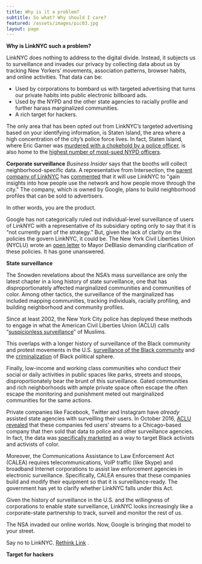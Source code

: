 ```yaml
---
title: Why is it a problem?
subtitle: So what? Why should I care? 
featured: /assets/images/pic03.jpg
layout: page
---
```


**Why is LinkNYC such a problem?**

LinkNYC does nothing to address to the digital divide. Instead, it subjects us to surveillance and invades our privacy by collecting data about us by tracking New Yorkers’ movements, association patterns, browser habits, and online activities. That data can be:

* Used by corporations to bombard us with targeted advertising that turns our private habits into public electronic billboard ads.
* Used by the NYPD and the other state agencies to racially profile and further harass marginalized communities.
* A rich target for hackers.


The only area that has been opted out from LinkNYC’s targeted advertising based on your identifying information, is Staten Island, the area where a high concentration of the city’s police force lives. In fact, Staten Island, where Eric Garner was [murdered with a chokehold by a police officer](http://www.rollingstone.com/politics/news/black-lives-matter-11-racist-police-killings-with-no-justice-served-20141204), is also home to the [highest number of most-sued NYPD officers](http://www.nydailynews.com/new-york/staten-island-highest-number-most-sued-nypd-officers-article-1.1882160).

**Corporate surveillance**
*Business Insider* says that the booths will collect neighborhood-specific data. A representative from Intersection, the [parent company of LinkNYC](/pages/Who-owns-link) has [commented](http://www.businessinsider.com/inside-linknycs-free-public-gigabit-wifi-plan-2016-2) that it will use LinkNYC to "gain insights into how people use the network and how people move through the city." The company, which is owned by Google, plans to build neighborhood profiles that can be sold to advertisers. 

In other words, you are the product. 

Google has not categorically ruled out individual-level surveillance of users of LinkNYC with a representative of its subsidiary opting only to say that it is “not currently part of the strategy." But, given the lack of clarity on the policies the govern LinkNYC, it could be. The New York Civil Liberties Union (NYCLU) wrote an [open letter](http://www.nyclu.org/files/releases/city%20wifi%20letter.pdf) to Mayor DeBlasio demanding clarification of these policies. It has gone unanswered.

**State surveillance**

The Snowden revelations about the NSA’s mass surveillance are only the latest chapter in a long history of state surveillance, one that has disproportionately affected marginalized communities and communities of color. Among other tactics, the surveillance of the marginalized has included mapping communities, tracking individuals, racially profiling, and building neighborhood and community profiles. 

Since at least 2002, the New York City police has deployed these methods to engage in what the American Civil Liberties Union (ACLU) calls “[suspicionless surveillance](https://www.aclu.org/other/factsheet-nypd-muslim-surveillance-program)” of Muslims. 

This overlaps with a longer history of surveillance of the Black community and protest movements in the U.S. [surveillance of the Black community](https://www.eff.org/deeplinks/2014/02/history-surveillance-and-black-community) and the [criminalization](https://policy.m4bl.org/political-power/) of Black political sphere. 

Finally, low-income and working class communities who conduct their social or daily activities in public spaces like parks, streets and stoops, disproportionately bear the brunt of this surveillance. Gated communities and rich neighborhoods with ample private space often escape the often escape the monitoring and punishment meted out marginalized communities for the same actions.

Private companies like Facebook, Twitter and Instagram have _already_ assisted state agencies with surveilling their users. In October 2016, [ACLU revealed](http://arstechnica.com/tech-policy/2016/10/aclu-exposes-facebook-twitter-for-selling-surveillance-company-user-data/) that these companies fed users’ streams to a Chicago-based company that then sold that data to police and other surveillance agencies. In fact, the data was [specifically marketed](https://www.aclunc.org/blog/facebook-instagram-and-twitter-provided-data-access-surveillance-product-marketed-target) as a way to target Black activists and activists of color. 

Moreover, the Communications Assistance to Law Enforcement Act  (CALEA) requires telecommunications, VoIP traffic (like Skype) and broadband Internet corporations to assist law enforcement agencies in electronic surveillance. Specifically, CALEA ensures that these companies build and modify their equipment so that it is surveillance-ready. The government has yet to clarify whether LinkNYC falls under this Act. 

Given the history of surveillance in the U.S. and the willingness of corporations to enable state surveillance, LinkNYC looks increasingly like a corporate-state partnership to track, surveil and monitor the rest of us. 

The NSA invaded our online worlds. Now, Google is bringing that model to your street. 

Say no to LinkNYC. [Rethink Link](/pages/take-action) .

**Target for hackers**